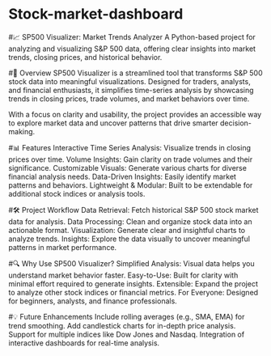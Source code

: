 # Stock-market-dashboard

#📈 SP500 Visualizer: Market Trends Analyzer
A Python-based project for analyzing and visualizing S&P 500 data, offering clear insights into market trends, closing prices, and historical behavior.

#🚀 Overview
SP500 Visualizer is a streamlined tool that transforms S&P 500 stock data into meaningful visualizations. Designed for traders, analysts, and financial enthusiasts, it simplifies time-series analysis by showcasing trends in closing prices, trade volumes, and market behaviors over time.

With a focus on clarity and usability, the project provides an accessible way to explore market data and uncover patterns that drive smarter decision-making.

#📊 Features
Interactive Time Series Analysis: Visualize trends in closing prices over time.
Volume Insights: Gain clarity on trade volumes and their significance.
Customizable Visuals: Generate various charts for diverse financial analysis needs.
Data-Driven Insights: Easily identify market patterns and behaviors.
Lightweight & Modular: Built to be extendable for additional stock indices or analysis tools.

#🛠️ Project Workflow
Data Retrieval: Fetch historical S&P 500 stock market data for analysis.
Data Processing: Clean and organize stock data into an actionable format.
Visualization: Generate clear and insightful charts to analyze trends.
Insights: Explore the data visually to uncover meaningful patterns in market performance.

#🔍 Why Use SP500 Visualizer?
Simplified Analysis: Visual data helps you understand market behavior faster.
Easy-to-Use: Built for clarity with minimal effort required to generate insights.
Extensible: Expand the project to analyze other stock indices or financial metrics.
For Everyone: Designed for beginners, analysts, and finance professionals.

#💡 Future Enhancements
Include rolling averages (e.g., SMA, EMA) for trend smoothing.
Add candlestick charts for in-depth price analysis.
Support for multiple indices like Dow Jones and Nasdaq.
Integration of interactive dashboards for real-time analysis.
